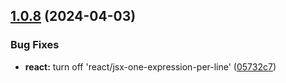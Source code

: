 ## [1.0.8](https://github.com/BryanBerger98/eslint-config-bryanberger/compare/v1.0.7...v1.0.8) (2024-04-03)


### Bug Fixes

* **react:** turn off 'react/jsx-one-expression-per-line' ([05732c7](https://github.com/BryanBerger98/eslint-config-bryanberger/commit/05732c7311ccb218ca92ebf777c518258b319443))
